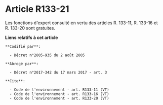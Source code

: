 # Article R133-21

Les fonctions d'expert consulté en vertu des articles R. 133-11, R. 133-16 et R. 133-20 sont gratuites.

**Liens relatifs à cet article**

	**Codifié par**:

	  - Décret n°2005-935 du 2 août 2005

	**Abrogé par**:

	  - Décret n°2017-342 du 17 mars 2017 - art. 3

	**Cite**:

	  - Code de l'environnement - art. R133-11 (VT)
	  - Code de l'environnement - art. R133-16 (VT)
	  - Code de l'environnement - art. R133-20 (VT)
